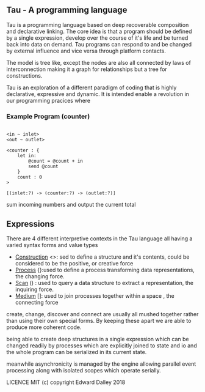
## Tau - A programming language

Tau is a programming language based on deep recoverable composition and declarative linking. The core idea is that a program should be defined by a single expression, develop over the course of it's life and be turned back into data on demand. Tau programs can respond to and be changed by external influence and vice versa through platform contacts.

The model is tree like, except the nodes are also all connected by laws of interconnection making it a graph for relationships but a tree for constructions. 

Tau is an exploration of a different paradigm of coding that is highly declarative, expressive and dynamic. It is intended enable a revolution in our programming pracices where 

### Example Program (counter)

```tau

<in ~ inlet> 
<out ~ outlet>

<counter : { 
    let in:
        @count = @count + in
        send @count
    }
    count : 0
>

[(inlet:?) -> (counter:?) -> (outlet:?)]

```

sum incoming numbers and output the current total 

## Expressions 
There are 4 different interpretive contexts in the Tau language all having a varied syntax forms and value types

- [Construction](construction.md) <>:  sed to define a structure and it's contents, could be considered to be the positive, or creative force
- [Process](process.md) {}:used to define a process transforming data representations, the changing force.
- [Scan](scanner.md) () : used to query a data structure to extract a representation, the inquiring force.
- [Medium](medium.md) []: used to join processes together within a space , the connecting force

create, change, discover and connect are usually all mushed together rather than using their own special forms. By keeping these apart we are able to produce more coherent code.

being able to create deep structures in a single expression which can be changed readily by processes which are explicitly joined to state and io and the whole program can be serialized in its current state.

meanwhile asynchronicity is managed by the engine allowing parallel event processing along with isolated scopes which operate serially.
 
LICENCE MIT (c) copyright Edward Dalley 2018 
